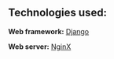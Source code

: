 ## Technologies used:

**Web framework:** [Django](https://www.djangoproject.com)

**Web server:** [NginX](https://nginx.org/en)

